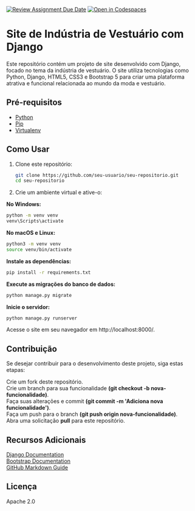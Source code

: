 [![Review Assignment Due Date](https://classroom.github.com/assets/deadline-readme-button-24ddc0f5d75046c5622901739e7c5dd533143b0c8e959d652212380cedb1ea36.svg)](https://classroom.github.com/a/exocr63T)
[![Open in Codespaces](https://classroom.github.com/assets/launch-codespace-7f7980b617ed060a017424585567c406b6ee15c891e84e1186181d67ecf80aa0.svg)](https://classroom.github.com/open-in-codespaces?assignment_repo_id=11529871)
# Site de Indústria de Vestuário com Django

Este repositório contém um projeto de site desenvolvido com Django, focado no tema da indústria de vestuário. O site utiliza tecnologias como Python, Django, HTML5, CSS3 e Bootstrap 5 para criar uma plataforma atrativa e funcional relacionada ao mundo da moda e vestuário.

## Pré-requisitos

- [Python](https://www.python.org/downloads/)
- [Pip](https://pip.pypa.io/en/stable/installing/)
- [Virtualenv](https://pypi.org/project/virtualenv/)

## Como Usar

1. Clone este repositório:

   ```sh
   git clone https://github.com/seu-usuario/seu-repositorio.git
   cd seu-repositorio
   ```
2. Crie um ambiente virtual e ative-o:

**No Windows:**

```sh
python -m venv venv
venv\Scripts\activate
```

**No macOS e Linux:**

```sh
python3 -m venv venv
source venv/bin/activate
```

**Instale as dependências:**

```sh
pip install -r requirements.txt
```

**Execute as migrações do banco de dados:**

```sh
python manage.py migrate
```

**Inicie o servidor:**

```sh
python manage.py runserver
```
Acesse o site em seu navegador em http://localhost:8000/.


## Contribuição

Se desejar contribuir para o desenvolvimento deste projeto, siga estas etapas:

Crie um fork deste repositório.<br>
Crie um branch para sua funcionalidade **(git checkout -b nova-funcionalidade)**.<br>
Faça suas alterações e commit **(git commit -m 'Adiciona nova funcionalidade')**.<br>
Faça um push para o branch **(git push origin nova-funcionalidade)**.<br>
Abra uma solicitação **pull** para este repositório.<br>

## Recursos Adicionais
[Django Documentation](https://docs.djangoproject.com/en/4.2/)<br>
[Bootstrap Documentation](https://getbootstrap.com/)<br>
[GitHub Markdown Guide](https://docs.github.com/pt/get-started/writing-on-github/getting-started-with-writing-and-formatting-on-github/basic-writing-and-formatting-syntax)<br>

## Licença
Apache 2.0
